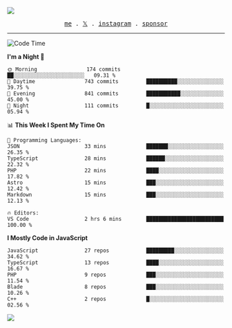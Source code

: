 <img style="bottom: 800px;" src="https://imgur.com/rilHVxA.png"/>
<p align="center">
  <samp>
    <a href="https://fayln.com">me</a> .
    <!-- <a href="https://fayln.com/projects">projects</a> . -->
    <a href="https://go.fayln.com/twitter">𝕏</a> .
    <a href="https://go.fayln.com/instagram">instagram</a> .
<!--     <a href="https://go.fayln.com/polywork">polywork</a> . -->
    <a href="https://github.com/sponsors/faridhnzz">sponsor</a>
  </samp>
</p>

---
<!--START_SECTION:waka-->
![Code Time](http://img.shields.io/badge/Code%20Time-4%2C021%20hrs%2020%20mins-blue)

**I'm a Night 🦉** 

```text
🌞 Morning                174 commits         ██░░░░░░░░░░░░░░░░░░░░░░░   09.31 % 
🌆 Daytime                743 commits         ██████████░░░░░░░░░░░░░░░   39.75 % 
🌃 Evening                841 commits         ███████████░░░░░░░░░░░░░░   45.00 % 
🌙 Night                  111 commits         █░░░░░░░░░░░░░░░░░░░░░░░░   05.94 % 
```


📊 **This Week I Spent My Time On** 

```text
💬 Programming Languages: 
JSON                     33 mins             ███████░░░░░░░░░░░░░░░░░░   26.35 % 
TypeScript               28 mins             ██████░░░░░░░░░░░░░░░░░░░   22.32 % 
PHP                      22 mins             ████░░░░░░░░░░░░░░░░░░░░░   17.82 % 
Astro                    15 mins             ███░░░░░░░░░░░░░░░░░░░░░░   12.42 % 
Markdown                 15 mins             ███░░░░░░░░░░░░░░░░░░░░░░   12.13 % 

🔥 Editors: 
VS Code                  2 hrs 6 mins        █████████████████████████   100.00 % 
```

**I Mostly Code in JavaScript** 

```text
JavaScript               27 repos            █████████░░░░░░░░░░░░░░░░   34.62 % 
TypeScript               13 repos            ████░░░░░░░░░░░░░░░░░░░░░   16.67 % 
PHP                      9 repos             ███░░░░░░░░░░░░░░░░░░░░░░   11.54 % 
Blade                    8 repos             ███░░░░░░░░░░░░░░░░░░░░░░   10.26 % 
C++                      2 repos             █░░░░░░░░░░░░░░░░░░░░░░░░   02.56 % 
```




<!--END_SECTION:waka-->

![](https://hit.yhype.me/github/profile?user_id=29797712)
